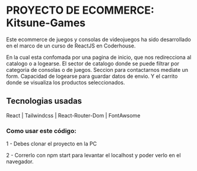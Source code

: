 # PROYECTO DE ECOMMERCE: Kitsune-Games

Este ecommerce de juegos y consolas de videojuegos ha sido desarrollado en el marco de un curso de ReactJS en Coderhouse.

En la cual esta confomada por una pagina de inicio, que nos redirecciona al catalogo o a logearse. El sector de catalogo donde se puede filtrar por categoria de consolas o de juegos. Seccion para contactarnos mediate un form. Capacidad de logearse para guardar datos de envio. Y el carrito donde se visualiza los productos seleccionados.


## Tecnologias usadas

React | Tailwindcss | React-Router-Dom | FontAwsome


### Como usar este código:

1 - Debes clonar el proyecto en la PC

2 - Correrlo con npm start para levantar el localhost y poder verlo en el navegador.